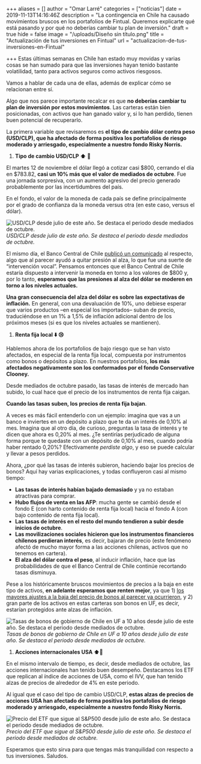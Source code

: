 +++
aliases = []
author = "Omar Larré"
categories = ["noticias"]
date = 2019-11-13T14:16:46Z
description = "La contingencia en Chile ha causado movimientos bruscos en los portafolios de Fintual. Queremos explicarte qué está pasando y por qué no deberías cambiar tu plan de inversión."
draft = true
hide = false
image = "/uploads/Diseño sin título.png"
title = "Actualización de tus inversiones en Fintual"
url = "actualizacion-de-tus-inversiones-en-Fintual"

+++
Estas últimas semanas en Chile han estado muy movidas y varias cosas se han sumado para que las inversiones hayan tenido bastante volatilidad, tanto para activos seguros como activos riesgosos.

Vamos a hablar de cada una de ellas, además de explicar cómo se relacionan entre sí.

Algo que nos parece importante recalcar es que **no deberías cambiar tu plan de inversión por estos movimientos**. Las carteras están bien posicionadas, con activos que han ganado valor y, si lo han perdido, tienen buen potencial de recuperarlo.

La primera variable que revisaremos es **el tipo de cambio dólar contra peso (USD/CLP), que ha afectado de forma positiva los portafolios de riesgo moderado y arriesgado, especialmente a nuestro fondo Risky Norris.**

1. **Tipo de cambio USD/CLP ⬆️ 🙂**

El martes 12 de noviembre el dólar llegó a cotizar casi $800, cerrando el día en $783.82, **casi un 10% más que el valor de mediados de octubre**. Fue una jornada sorpresiva, con un aumento agresivo del precio generado probablemente por las incertidumbres del país.

En el fondo, el valor de la moneda de cada país se define principalmente por el grado de confianza da la moneda versus otra (en este caso, versus el dólar).

![USD/CLP desde julio de este año. Se destaca el periodo desde mediados de octubre.](/uploads/USDCLP.png)_USD/CLP desde julio de este año. Se destaca el periodo desde mediados de octubre._

El mismo día, el Banco Central de Chile [publicó un comunicado](https://www.bcentral.cl/documents/20143/31863/npr12112019.pdf/89aa51b4-9444-f21c-2f06-4b2303b3cb84?t=1573572881547) al respecto, algo que al parecer ayudó a quitar presión al alza, lo que fue una suerte de “intervención vocal”. Pensamos entonces que el Banco Central de Chile estaría dispuesto a intervenir la moneda en torno a los valores de $800 y, por lo tanto, **esperamos que las presiones al alza del dólar se moderen en torno a los niveles actuales.**

**Una gran consecuencia del alza del dólar es sobre las expectativas de inflación.** En general, con una devaluación de 10%, uno debiese esperar que varios productos –en especial los importados– suban de precio, traduciéndose en un 1% a 1,5% de inflación adicional dentro de los próximos meses (si es que los niveles actuales se mantienen).

1. **Renta fija local ⬇️ 😢**

Hablemos ahora de los portafolios de bajo riesgo que se han visto afectados, en especial de la renta fija local, compuesta por instrumentos como bonos o depósitos a plazo. En nuestros portafolios, **los más afectados negativamente son los conformados por el fondo Conservative Clooney.**

Desde mediados de octubre pasado, las tasas de interés de mercado han subido, lo cual hace que el precio de los instrumentos de renta fija caigan.

**Cuando las tasas suben, los precios de renta fija bajan**.

A veces es más fácil entenderlo con un ejemplo: imagina que vas a un banco e inviertes en un depósito a plazo que te da un interés de 0,10% al mes. Imagina que al otro día, de curioso, preguntas la tasa de interés y te dicen que ahora es 0,20% al mes. ¿Te sentirías perjudicado de alguna forma porque te quedaste con un depósito de 0,10% al mes, cuando podría haber rentado 0,20%? Efectivamente _perdiste algo_, y eso se puede calcular y llevar a pesos perdidos.

Ahora, ¿por qué las tasas de interés subieron, haciendo bajar los precios de bonos? Aquí hay varias explicaciones, y todas confluyeron casi al mismo tiempo:

* **Las tasas de interés habían bajado demasiado** y ya no estaban atractivas para comprar.
* **Hubo flujos de venta en las AFP**: mucha gente se cambió desde el fondo E (con harto contenido de renta fija local) hacia el fondo A (con bajo contenido de renta fija local).
* **Las tasas de interés en el resto del mundo tendieron a subir desde inicios de octubre**.
* **Las movilizaciones sociales hicieron que los instrumentos financieros chilenos perdieran interés**, es decir, bajaran de precio (este fenómeno afectó de mucho mayor forma a las acciones chilenas, activos que no tenemos en cartera).
* **El alza del dólar contra el peso**, al inducir inflación, hace que las probabilidades de que el Banco Central de Chile continúe recortando tasas disminuya.

Pese a los históricamente bruscos movimientos de precios a la baja en este tipo de activos, **en adelante esperamos que renten mejor**, ya que 1) [los mayores ajustes a la baja del precio de bonos al parecer ya ocurrieron](http://www.elmercurio.com/inversiones/noticias/analisis/2019/11/11/las-razones-para-mantenerse-en-fondos-mutuos-de-renta-fija-local.aspx), y 2) gran parte de los activos en estas carteras son bonos en UF, es decir, estarían protegidos ante alzas de inflación.

![Tasas de bonos de gobierno de Chile en UF a 10 años desde julio de este año. Se destaca el periodo desde mediados de octubre.](/uploads/BCU.png)_Tasas de bonos de gobierno de Chile en UF a 10 años desde julio de este año. Se destaca el periodo desde mediados de octubre._

1. **Acciones internacionales USA ⬆️**🙂

En el mismo intervalo de tiempo, es decir, desde mediados de octubre, las acciones internacionales han tenido buen desempeño. Destacamos los ETF que replican al índice de acciones de USA, como el IVV, que han tenido alzas de precios de alrededor de 4% en este periodo.

Al igual que el caso del tipo de cambio USD/CLP, **estas alzas de precios de acciones USA han afectado de forma positiva los portafolios de riesgo moderado y arriesgado, especialmente a nuestro fondo Risky Norris.**

![Precio del ETF que sigue al S&P500 desde julio de este año. Se destaca el periodo desde mediados de octubre.](/uploads/IVV.png)_Precio del ETF que sigue al S&P500 desde julio de este año. Se destaca el periodo desde mediados de octubre._

Esperamos que esto sirva para que tengas más tranquilidad con respecto a tus inversiones. Saludos.